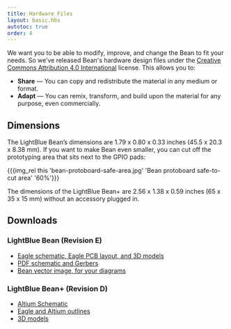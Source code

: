 ```yaml
---
title: Hardware Files
layout: basic.hbs
autotoc: true
order: 4
---
```


We want you to be able to modify, improve, and change the Bean to fit your needs. So we’ve released Bean's hardware design files under the [Creative Commons Attribution 4.0 International](https://creativecommons.org/licenses/by/4.0/) license. This allows you to:

* **Share** — You can copy and redistribute the material in any medium or format.
* **Adapt** — You can remix, transform, and build upon the material for any purpose, even commercially.

## Dimensions

The LightBlue Bean’s dimensions are 1.79 x 0.80 x 0.33 inches (45.5 x 20.3 x 8.38 mm). If you want to make Bean even smaller, you can cut off the prototyping area that sits next to the GPIO pads:

{{{img_rel this 'bean-protoboard-safe-area.jpg' 'Bean protoboard safe-to-cut area' '60%'}}}

The dimensions of the LightBlue Bean+ are 2.56 x 1.38 x 0.59 inches (65 x 35 x 15 mm) without an accessory plugged in.

## Downloads

### LightBlue Bean (Revision E)

* [Eagle schematic, Eagle PCB layout, and 3D models](http://punchthrough.com/files/bean/hardware/lightblue-bean-rev-e-board-files-3d-model.zip)
* [PDF schematic and Gerbers](http://punchthrough.com/docs/files/Bean/Bean_revE_board_export.pdf)
* [Bean vector image, for your diagrams](https://punchthrough.com/files/bean/graphics/bean-fritzing.svg)

### LightBlue Bean+ (Revision D)

* [Altium Schematic](https://punchthrough.com/files/bean+/PunchThroughBean+RevisionDSchematic.PDF)
* [Eagle and Altium outlines](https://punchthrough.com/files/bean+/BeanPlusOutline_revC.zip)
* [3D models](https://punchthrough.com/files/bean+/BeanPlus_RevD_step_models.zip)